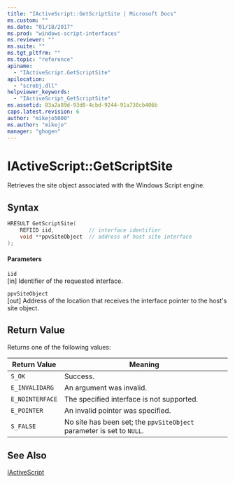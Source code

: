```yaml
---
title: "IActiveScript::GetScriptSite | Microsoft Docs"
ms.custom: ""
ms.date: "01/18/2017"
ms.prod: "windows-script-interfaces"
ms.reviewer: ""
ms.suite: ""
ms.tgt_pltfrm: ""
ms.topic: "reference"
apiname: 
  - "IActiveScript.GetScriptSite"
apilocation: 
  - "scrobj.dll"
helpviewer_keywords: 
  - "IActiveScript_GetScriptSite"
ms.assetid: 83a2a89d-93d0-4cbd-9244-91a730cb406b
caps.latest.revision: 6
author: "mikejo5000"
ms.author: "mikejo"
manager: "ghogen"
---
```

# IActiveScript::GetScriptSite
Retrieves the site object associated with the Windows Script engine.  
  
## Syntax  
  
```cpp
HRESULT GetScriptSite(  
    REFIID iid,           // interface identifier  
    void **ppvSiteObject  // address of host site interface  
);  
```  
  
#### Parameters  
 `iid`  
 [in] Identifier of the requested interface.  
  
 `ppvSiteObject`  
 [out] Address of the location that receives the interface pointer to the host's site object.  
  
## Return Value  
 Returns one of the following values:  
  
|Return Value|Meaning|  
|------------------|-------------|  
|`S_OK`|Success.|  
|`E_INVALIDARG`|An argument was invalid.|  
|`E_NOINTERFACE`|The specified interface is not supported.|  
|`E_POINTER`|An invalid pointer was specified.|  
|`S_FALSE`|No site has been set; the `ppvSiteObject` parameter is set to `NULL`.|  
  
## See Also  
 [IActiveScript](../../winscript/reference/iactivescript.md)